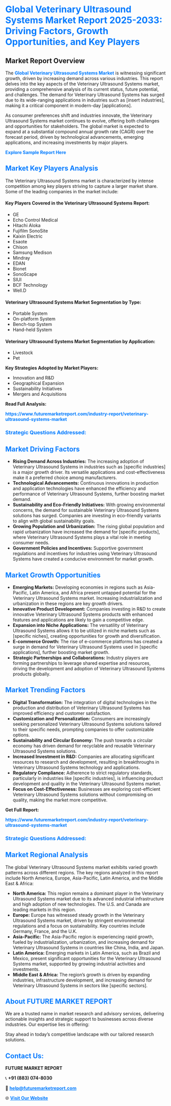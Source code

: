 <h1 style="color: #007BFF;">Global Veterinary Ultrasound Systems Market Report 2025-2033: Driving Factors, Growth Opportunities, and Key Players</h1>

<section id="overview">
<h2>Market Report Overview</h2>
<p>The <a href="https://www.futuremarketreport.com/industry-report/veterinary-ultrasound-systems-market" style="color: #007BFF; text-decoration: none;"><strong>Global Veterinary Ultrasound Systems Market</strong></a> is witnessing significant growth, driven by increasing demand across various industries. This report delves into the key aspects of the Veterinary Ultrasound Systems market, providing a comprehensive analysis of its current status, future potential, and challenges. The demand for Veterinary Ultrasound Systems has surged due to its wide-ranging applications in industries such as [insert industries], making it a critical component in modern-day [applications].</p>
<p>As consumer preferences shift and industries innovate, the Veterinary Ultrasound Systems market continues to evolve, offering both challenges and opportunities for stakeholders. The global market is expected to expand at a substantial compound annual growth rate (CAGR) over the forecast period, driven by technological advancements, emerging applications, and increasing investments by major players.</p>
</section>

<section id="overview">
<p><a href="https://www.futuremarketreport.com/request-sample/reportId=80311" style="color: #007BFF; text-decoration: none;"><strong>Explore Sample Report Here</strong></a></p>
</section>

<section id="key-players">
<h2 style="color: #007BFF;">Market Key Players Analysis</h2>
<p>The Veterinary Ultrasound Systems market is characterized by intense competition among key players striving to capture a larger market share. Some of the leading companies in the market include:</p>
<h4>Key Players Covered in the Veterinary Ultrasound Systems Report:</h4>
<ul><li>GE</li><li>Echo Control Medical</li><li>Hitachi Aloka</li><li>Fujifilm SonoSite</li><li>Kaixin Electric</li><li>Esaote</li><li>Chison</li><li>Samsung Medison</li><li>Mindray</li><li>EDAN</li><li>Bionet</li><li>SonoScape</li><li>SIUI</li><li>BCF Technology</li><li>Well.D</li></ul>
<h4>Veterinary Ultrasound Systems Market Segmentation by Type:</h4>
<ul><li>Portable System</li><li>On-platform System</li><li>Bench-top System</li><li>Hand-held System</li></ul>

<h4>Veterinary Ultrasound Systems Market Segmentation by Application:</h4>
<ul><li>Livestock</li><li>Pet</li></ul>
<p><strong>Key Strategies Adopted by Market Players:</strong></p>
<ul>
<li>Innovation and R&D</li>
<li>Geographical Expansion</li>
<li>Sustainability Initiatives</li>
<li>Mergers and Acquisitions</li>
</ul>
</section>

<section>
<p><strong>Read Full Analysis: </strong></p><a href="https://www.futuremarketreport.com/industry-report/veterinary-ultrasound-systems-market" style="color: #007BFF; text-decoration: none;"><strong>https://www.futuremarketreport.com/industry-report/veterinary-ultrasound-systems-market</strong></a>
<h3 style="color: #007BFF;">Strategic Questions Addressed:</h3>
</section>

<section id="driving-factors">
<h2 style="color: #007BFF;">Market Driving Factors</h2>
<ul>
<li><strong>Rising Demand Across Industries:</strong> The increasing adoption of Veterinary Ultrasound Systems in industries such as [specific industries] is a major growth driver. Its versatile applications and cost-effectiveness make it a preferred choice among manufacturers.</li>
<li><strong>Technological Advancements:</strong> Continuous innovations in production and application technologies have enhanced the efficiency and performance of Veterinary Ultrasound Systems, further boosting market demand.</li>
<li><strong>Sustainability and Eco-Friendly Initiatives:</strong> With growing environmental concerns, the demand for sustainable Veterinary Ultrasound Systems solutions has surged. Companies are investing in eco-friendly variants to align with global sustainability goals.</li>
<li><strong>Growing Population and Urbanization:</strong> The rising global population and rapid urbanization have increased the demand for [specific products], where Veterinary Ultrasound Systems plays a vital role in meeting consumer needs.</li>
<li><strong>Government Policies and Incentives:</strong> Supportive government regulations and incentives for industries using Veterinary Ultrasound Systems have created a conducive environment for market growth.</li>
</ul>
</section>

<section id="growth-opportunities">
<h2 style="color: #007BFF;">Market Growth Opportunities</h2>
<ul>
<li><strong>Emerging Markets:</strong> Developing economies in regions such as Asia-Pacific, Latin America, and Africa present untapped potential for the Veterinary Ultrasound Systems market. Increasing industrialization and urbanization in these regions are key growth drivers.</li>
<li><strong>Innovative Product Development:</strong> Companies investing in R&D to create innovative Veterinary Ultrasound Systems products with enhanced features and applications are likely to gain a competitive edge.</li>
<li><strong>Expansion into Niche Applications:</strong> The versatility of Veterinary Ultrasound Systems allows it to be utilized in niche markets such as [specific niches], creating opportunities for growth and diversification.</li>
<li><strong>E-commerce Growth:</strong> The rise of e-commerce platforms has created a surge in demand for Veterinary Ultrasound Systems used in [specific applications], further boosting market growth.</li>
<li><strong>Strategic Partnerships and Collaborations:</strong> Industry players are forming partnerships to leverage shared expertise and resources, driving the development and adoption of Veterinary Ultrasound Systems products globally.</li>
</ul>
</section>

<section id="trending-factors">
<h2 style="color: #007BFF;">Market Trending Factors</h2>
<ul>
<li><strong>Digital Transformation:</strong> The integration of digital technologies in the production and distribution of Veterinary Ultrasound Systems has improved efficiency and customer satisfaction.</li>
<li><strong>Customization and Personalization:</strong> Consumers are increasingly seeking personalized Veterinary Ultrasound Systems solutions tailored to their specific needs, prompting companies to offer customizable options.</li>
<li><strong>Sustainability and Circular Economy:</strong> The push towards a circular economy has driven demand for recyclable and reusable Veterinary Ultrasound Systems solutions.</li>
<li><strong>Increased Investment in R&D:</strong> Companies are allocating significant resources to research and development, resulting in breakthroughs in Veterinary Ultrasound Systems technology and applications.</li>
<li><strong>Regulatory Compliance:</strong> Adherence to strict regulatory standards, particularly in industries like [specific industries], is influencing product development and quality in the Veterinary Ultrasound Systems market.</li>
<li><strong>Focus on Cost-Effectiveness:</strong> Businesses are exploring cost-efficient Veterinary Ultrasound Systems solutions without compromising on quality, making the market more competitive.</li>
</ul>
</section>

<section>
<p><strong>Get Full Report: </strong></p><a href="https://www.futuremarketreport.com/industry-report/veterinary-ultrasound-systems-market" style="color: #007BFF; text-decoration: none;"><strong>https://www.futuremarketreport.com/industry-report/veterinary-ultrasound-systems-market</strong></a>
<h3 style="color: #007BFF;">Strategic Questions Addressed:</h3>
</section>


<section id="regional-analysis">
<h2 style="color: #007BFF;">Market Regional Analysis</h2>
<p>The global Veterinary Ultrasound Systems market exhibits varied growth patterns across different regions. The key regions analyzed in this report include North America, Europe, Asia-Pacific, Latin America, and the Middle East & Africa:</p>
<ul>
<li><strong>North America:</strong> This region remains a dominant player in the Veterinary Ultrasound Systems market due to its advanced industrial infrastructure and high adoption of new technologies. The U.S. and Canada are leading markets in this region.</li>
<li><strong>Europe:</strong> Europe has witnessed steady growth in the Veterinary Ultrasound Systems market, driven by stringent environmental regulations and a focus on sustainability. Key countries include Germany, France, and the U.K.</li>
<li><strong>Asia-Pacific:</strong> The Asia-Pacific region is experiencing rapid growth, fueled by industrialization, urbanization, and increasing demand for Veterinary Ultrasound Systems in countries like China, India, and Japan.</li>
<li><strong>Latin America:</strong> Emerging markets in Latin America, such as Brazil and Mexico, present significant opportunities for the Veterinary Ultrasound Systems market, supported by growing industrial activities and investments.</li>
<li><strong>Middle East & Africa:</strong> The region’s growth is driven by expanding industries, infrastructure development, and increasing demand for Veterinary Ultrasound Systems in sectors like [specific sectors].</li>
</ul>
</section>

<footer>
<h2 style="color: #007BFF;">About FUTURE MARKET REPORT</h2>
<p>We are a trusted name in market research and advisory services, delivering actionable insights and strategic support to businesses across diverse industries. Our expertise lies in offering:</p>

<p>Stay ahead in today’s competitive landscape with our tailored research solutions.</p>

<h2 style="color: #007BFF;">Contact Us:</h2>
<p><strong>FUTURE MARKET REPORT</strong></p>
<p>📞 <strong>+91 (883) 074-8030</strong></p>
<p>📧 <strong><a href="mailto:help@futuremarketreport.com" style="color: #007BFF;">help@futuremarketreport.com</a></strong></p>
<p>🌐 <strong><a href="https://www.futuremarketreport.com/" style="color: #007BFF;">Visit Our Website</a></strong></p>
</footer>